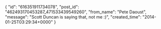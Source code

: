  {
   "id": "616351911734078",
   "post_id": "462493170453287_471533439549260",
   "from_name": "Pete Daoust",
   "message": "Scott Duncan is saying that, not me :)",
   "created_time": "2014-01-25T03:29:34+0000"
 }
